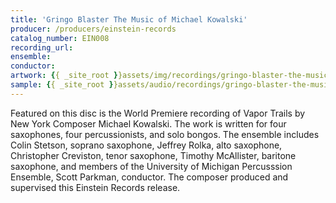 ```yaml
---
title: 'Gringo Blaster The Music of Michael Kowalski'
producer: /producers/einstein-records
catalog_number: EIN008
recording_url: 
ensemble: 
conductor: 
artwork: {{ _site_root }}assets/img/recordings/gringo-blaster-the-music-of-michael-kowalski.jpg
sample: {{ _site_root }}assets/audio/recordings/gringo-blaster-the-music-of-michael-kowalski.mp3
---
```

Featured on this disc is the World Premiere recording of Vapor Trails by New York Composer Michael Kowalski. The work is written for four saxophones, four percussionists, and solo bongos. The ensemble includes Colin Stetson, soprano saxophone, Jeffrey Rolka, alto saxophone, Christopher Creviston, tenor saxophone, Timothy McAllister, baritone saxophone, and members of the University of Michigan Percusssion Ensemble, Scott Parkman, conductor. The composer produced and supervised this Einstein Records release.